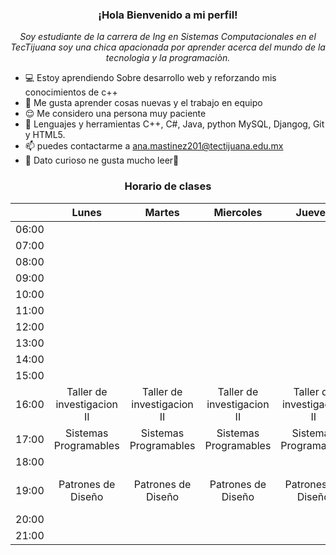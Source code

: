 <div align="center">

### ¡Hola Bienvenido a mi perfil!

*Soy estudiante de la carrera de Ing en Sistemas Computacionales en el TecTijuana soy 
una chica apacionada por aprender acerca del mundo de la tecnologìa y la programaciòn.*
  </div>

- 💻 Estoy aprendiendo Sobre desarrollo web y reforzando mis conocimientos de c++
- 🤗 Me gusta aprender cosas nuevas y el trabajo en equipo
- 😌 Me considero una persona muy paciente 
- 👀 Lenguajes y herramientas C++, C#, Java, python MySQL, Djangog, Git y HTML5.
- 📫 puedes contactarme a ana.mastinez201@tectijuana.edu.mx
- 🧐 Dato curioso ne gusta mucho leer🤭  

<div align="center">


### Horario de clases 

| 	  |    Lunes   	|   Martes   	|    Miercoles  	|    Jueves  	|    Viernes  	|
|-----|:-----------:|:-----------:|:-----------:|:-------------:|:-------------:|
|06:00|           	|     	      |             |               |               |
|07:00|           	|     	      |             |               |               |
|08:00|           	|     	      |             |               |               |
|09:00|           	|     	      |             |               |               |
|10:00|           	|     	      |             |               |               |
|11:00|           	|     	      |             |               |               |
|12:00|            	|             |             |               |               |
|13:00|           	|    	        |             |               |               |
|14:00|            	|    	        |             |               |               |
|15:00|           	|   	        |             |               |               |
|16:00| Taller de investigacion II|Taller de investigacion II |Taller de investigacion II|Taller de investigacion II |               |
|17:00| Sistemas Programables|Sistemas Programables| Sistemas Programables|Sistemas Programables||               |
|18:00|           	|             |             |               |               |
|19:00| Patrones de Diseño |Patrones de Diseño | Patrones de Diseño | Patrones de Diseño | Patrones de Diseño |      	    
|20:00|           	|  	          |             |               |               |
|21:00|           	|   	        |             |               |               |

  
</div>






